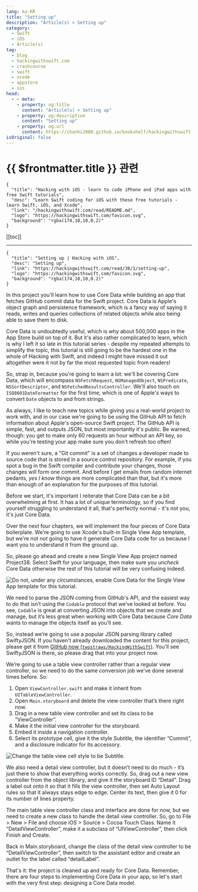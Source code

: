 ```yaml
---
lang: ko-KR
title: "Setting up"
description: "Article(s) > Setting up"
category:
  - Swift
  - iOS
  - Article(s)
tag: 
  - blog
  - hackingwithswift.com
  - crashcourse
  - swift
  - xcode
  - appstore
  - ios  
head:
  - - meta:
    - property: og:title
      content: "Article(s) > Setting up"
    - property: og:description
      content: "Setting up"
    - property: og:url
      content: https://chanhi2000.github.io/bookshelf/hackingwithswift.com/read/38/01-setting-up.html
isOriginal: false
---
```


# {{ $frontmatter.title }} 관련

```component VPCard
{
  "title": "Hacking with iOS - learn to code iPhone and iPad apps with free Swift tutorials",
  "desc": "Learn Swift coding for iOS with these free tutorials - learn Swift, iOS, and Xcode",
  "link": "/hackingwithswift.com/read/README.md",
  "logo": "https://hackingwithswift.com/favicon.svg",
  "background": "rgba(174,10,10,0.2)"
}
```

[[toc]]

---

```component VPCard
{
  "title": "Setting up | Hacking with iOS",
  "desc": "Setting up",
  "link": "https://hackingwithswift.com/read/38/1/setting-up",
  "logo": "https://hackingwithswift.com/favicon.svg",
  "background": "rgba(174,10,10,0.2)"
}
```

In this project you'll learn how to use Core Data while building an app that fetches GitHub commit data for the Swift project. Core Data is Apple's object graph and persistence framework, which is a fancy way of saying it reads, writes and queries collections of related objects while also being able to save them to disk.

Core Data is undoubtedly useful, which is why about 500,000 apps in the App Store build on top of it. But it's also rather complicated to learn, which is why I left it so late in this tutorial series - despite my repeated attempts to simplify the topic, this tutorial is still going to be the hardest one in the whole of Hacking with Swift, and indeed I might have missed it out altogether were it not by far the most requested topic from readers!

So, strap in, because you're going to learn a lot: we'll be covering Core Data, which will encompass `NSFetchRequest`, `NSManagedObject`, `NSPredicate`, `NSSortDescriptor`, and `NSFetchedResultsController`. We'll also touch on `ISO8601DateFormatter` for the first time, which is one of Apple's ways to convert `Date` objects to and from strings.

As always, I like to teach new topics while giving you a real-world project to work with, and in our case we're going to be using the GitHub API to fetch information about Apple's open-source Swift project. The GitHub API is simple, fast, and outputs JSON, but most importantly it's public. Be warned, though: you get to make only 60 requests an hour without an API key, so while you're testing your app make sure you don't refresh too often!

If you weren't sure, a "Git commit" is a set of changes a developer made to source code that is stored in a source control repository. For example, if you spot a bug in the Swift compiler and contribute your changes, those changes will form one commit. And before I get emails from random internet pedants, *yes I know* things are more complicated than that, but it's more than enough of an explanation for the purposes of this tutorial.

Before we start, it's important I reiterate that Core Data can be a bit overwhelming at first. It has a lot of unique terminology, so if you find yourself struggling to understand it all, that's perfectly normal - it's not you, it's just Core Data.

Over the next four chapters, we will implement the four pieces of Core Data boilerplate. We're going to use Xcode's built-in Single View App template, but we're not *not* going to have it generate Core Data code for us because I want you to understand it from the ground up.

So, please go ahead and create a new Single View App project named Project38. Select Swift for your language, then make sure you *uncheck* Core Data otherwise the rest of this tutorial will be very confusing indeed.

![Do not, under any circumstances, enable Core Data for the Single View App template for this tutorial.](https://hackingwithswift.com/img/books/hws/38-1@2x.png)

We need to parse the JSON coming from GitHub's API, and the easiest way to do that isn’t using the `Codable` protocol that we’ve looked at before. You see, `Codable` is great at converting JSON into objects that we create and manage, but it’s less great when working with Core Data because *Core Data* wants to manage the objects itself as you’ll see.

So, instead we’re going to use a popular JSON parsing library called SwiftyJSON. If you haven't already downloaded the content for this project, please get it from [GitHub now (<VPIcon icon="iconfont icon-github"/>`twostraws/HackingWithSwift`)](https://github.com/twostraws/HackingWithSwift). You'll see SwiftyJSON is there, so please drag that into your project now.

We’re going to use a table view controller rather than a regular view controller, so we need to do the same conversion job we’ve done several times before. So:

1. Open <VPIcon icon="fa-brands fa-swift"/>`ViewController.swift` and make it inherit from `UITableViewController`.
2. Open <VPIcon icon="iconfont icon-xcode"/>`Main.storyboard` and delete the view controller that’s there right now.
3. Drag in a new table view controller and set its class to be “ViewController”.
4. Make it the initial view controller for the storyboard.
5. Embed it inside a navigation controller.
6. Select its prototype cell, give it the style Subtitle, the identifier “Commit”, and a disclosure indicator for its accessory.

![Change the table view cell style to be Subtitle.](https://hackingwithswift.com/img/books/hws/38-2@2x.png)

We also need a detail view controller, but it doesn’t need to do much - it’s just there to show that everything works correctly. So, drag out a new view controller from the object library, and give it the storyboard ID “Detail”. Drag a label out onto it so that it fills the view controller, then set Auto Layout rules so that it always stays edge to edge. Center its text, then give it 0 for its number of lines property.

The main table view controller class and interface are done for now, but we need to create a new class to handle the detail view controller. So, go to File > New > File and choose iOS > Source > Cocoa Touch Class. Name it “DetailViewController”, make it a subclass of “UIViewController”, then click Finish and Create.

Back in Main.storyboard, change the class of the detail view controller to be “DetailViewController”, then switch to the assistant editor and create an outlet for the label called “detailLabel”.

That's it: the project is cleaned up and ready for Core Data. Remember, there are four steps to implementing Core Data in your app, so let's start with the very first step: designing a Core Data model.

